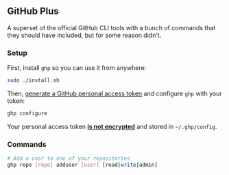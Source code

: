 ## GitHub Plus

A superset of the official GitHub CLI tools with a bunch of commands that they should have included, but for some reason didn't.

### Setup

First, install `ghp` so you can use it from anywhere:

```bash
sudo ./install.sh
```

Then, [generate a GitHub personal access token](https://docs.github.com/en/authentication/keeping-your-account-and-data-secure/managing-your-personal-access-tokens#creating-a-personal-access-token-classic) and configure `ghp` with your token:

```bash
ghp configure
```

Your personal access token <ins>**is not encrypted**</ins> and stored in `~/.ghp/config`.

### Commands

```bash
# Add a user to one of your repositories
ghp repo [repo] adduser [user] [read|write|admin]
```
